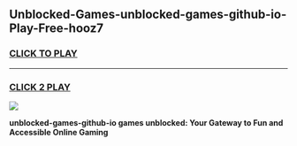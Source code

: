 
## Unblocked-Games-unblocked-games-github-io-Play-Free-hooz7
<h3>
<a href="https://premium76.site?title=unblocked-games-github-io&ref=10A">CLICK TO PLAY</a></h3>
<hr>

<h3>
<a href="https://premium76.site?title=unblocked-games-github-io&ref=10A">CLICK 2 PLAY</a>
  
</h3>

<a href="https://premium76.site?title=unblocked-games-github-io&ref=10A"><img src="https://clearcache.store/games.png"></a>


**unblocked-games-github-io games unblocked: Your Gateway to Fun and Accessible Online Gaming**
